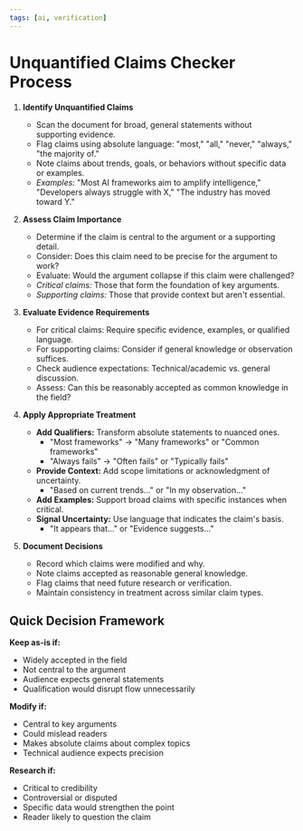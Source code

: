 ```yaml
---
tags: [ai, verification]
---
```


# Unquantified Claims Checker Process

1. **Identify Unquantified Claims**
   - Scan the document for broad, general statements without supporting evidence.
   - Flag claims using absolute language: "most," "all," "never," "always," "the majority of."
   - Note claims about trends, goals, or behaviors without specific data or examples.
   - *Examples:* "Most AI frameworks aim to amplify intelligence," "Developers always struggle with X," "The industry has moved toward Y."

2. **Assess Claim Importance**
   - Determine if the claim is central to the argument or a supporting detail.
   - Consider: Does this claim need to be precise for the argument to work?
   - Evaluate: Would the argument collapse if this claim were challenged?
   - *Critical claims:* Those that form the foundation of key arguments.
   - *Supporting claims:* Those that provide context but aren't essential.

3. **Evaluate Evidence Requirements**
   - For critical claims: Require specific evidence, examples, or qualified language.
   - For supporting claims: Consider if general knowledge or observation suffices.
   - Check audience expectations: Technical/academic vs. general discussion.
   - Assess: Can this be reasonably accepted as common knowledge in the field?

4. **Apply Appropriate Treatment**
   - **Add Qualifiers:** Transform absolute statements to nuanced ones.
     - "Most frameworks" → "Many frameworks" or "Common frameworks"
     - "Always fails" → "Often fails" or "Typically fails"
   - **Provide Context:** Add scope limitations or acknowledgment of uncertainty.
     - "Based on current trends..." or "In my observation..."
   - **Add Examples:** Support broad claims with specific instances when critical.
   - **Signal Uncertainty:** Use language that indicates the claim's basis.
     - "It appears that..." or "Evidence suggests..."

5. **Document Decisions**
   - Record which claims were modified and why.
   - Note claims accepted as reasonable general knowledge.
   - Flag claims that need future research or verification.
   - Maintain consistency in treatment across similar claim types.

## Quick Decision Framework

**Keep as-is if:**
- Widely accepted in the field
- Not central to the argument
- Audience expects general statements
- Qualification would disrupt flow unnecessarily

**Modify if:**
- Central to key arguments
- Could mislead readers
- Makes absolute claims about complex topics
- Technical audience expects precision

**Research if:**
- Critical to credibility
- Controversial or disputed
- Specific data would strengthen the point
- Reader likely to question the claim